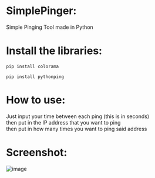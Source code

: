 # SimplePinger:
<p> Simple Pinging Tool made in Python </p>

# Install the libraries:
```
pip install colorama
```
```
pip install pythonping
```
# How to use: 
Just input your time between each ping (this is in seconds) <br>
then put in the IP address that you want to ping <br>
then put in how many times you want to ping said address

# Screenshot:

![image](https://user-images.githubusercontent.com/69131569/179528565-f033a849-016d-431d-bcdc-940bf01fdb20.png)

